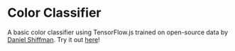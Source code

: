 # Color Classifier

A basic color classifier using TensorFlow.js trained on open-source data by [Daniel Shiffman](https://github.com/shiffman/Tensorflow-JS-Examples/blob/master/02_Color_Classifier/colorData.json). Try it out [here](https://mohammed-shoaib.github.io/Watch-Me-Build/Projects/Color%20Classifier/)!